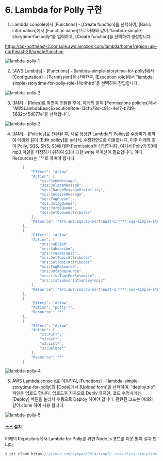 # 6. Lambda for Polly 구현

 
1) Lambda console에서 [Functions] - [Create function]을 선택하여, [Basic information]에서 [Function name]으로 아래와 같이 “lambda-simple-storytime-for-polly”을 입력하고, [Create function]을 선택하여 생성합니다. 

https://ap-northeast-2.console.aws.amazon.com/lambda/home?region=ap-northeast-2#/create/function


![lambda-polly-1](https://user-images.githubusercontent.com/52392004/156368639-1f030e90-3a24-49fa-9fd4-afd81102fcf6.png)



2) [AWS Lambda] - [Functions] - [lambda-simple-storytime-for-polly]에서 [Configuration] - [Permission]을 선택한후, [Execution role]에서 “lambda-simple-storytime-for-polly-role-14o4htrd”을 선택하여 진입합니다. 


![lambda-polly-2](https://user-images.githubusercontent.com/52392004/156368679-779d6b63-dbb6-4e28-9ba6-867e35d9c9c0.png)




3) [IAM] - [Roles]로 화면이 전환된 후에, 아래와 같이 [Permissions policies]에서 “AWSLambdaBasicExecutionRole-13cfb78d-c91c-4e17-b7d9-5682c45d077e”을 선택합니다. 


![lambda-polly-3](https://user-images.githubusercontent.com/52392004/156368745-b84f9f28-9ef2-4932-99af-cb1972176c21.png)


4) [IAM] - [Policies]로 전환된 후, 새로 생성한 Lambda의 Policy를 수정하기 위하여 아래와 같이 [Ediit policy]를 눌러서, 수정화면으로 이동합니다. 이후 아래와 같이 Polly, SQS, SNS, S3에 대한 Permission을 삽입합니다. 여기서 Polly가 S3에 mp3 파일을 저장하기 위하여 S3에 대한 write 퍼미션이 필요합니다. 이때, Resources는 "*"로 하여야 합니다. 

```java
        {
            "Effect": "Allow",
            "Action": [
                "sqs:SendMessage",
                "sqs:DeleteMessage",
                "sqs:ChangeMessageVisibility",
                "sqs:ReceiveMessage",
                "sqs:TagQueue",
                "sqs:UntagQueue",
                "sqs:PurgeQueue",
                "sqs:GetQueueAttributes"
            ],
            "Resource": "arn:aws:sqs:ap-northeast-2:****:sqs-simple-storytime-for-polly"
        },
        {
            "Effect": "Allow",
            "Action": [
                "sns:Publish",
                "sns:Subscribe",
                "sns:CreateTopic",
                "sns:GetTopicAttributes",
                "sns:SetTopicAttributes",
                "sns:TagResource",
                "sns:UntagResource",
                "sns:ListTagsForResource",
                "sns:ListSubscriptionsByTopic"
            ],
            "Resource": "arn:aws:sns:ap-northeast-2:****:sns-simple-storytime"
        },
        {
            "Effect": "Allow",
            "Action": "polly:*",
            "Resource": "*"
        },
        {
            "Effect": "Allow",
            "Action": [
                "s3:Put*",
                "s3:Get*",
                "s3:List*",
                "s3:Delete*"
            ],
            "Resource": "*"
        }
```        



![lambda-polly-4](https://user-images.githubusercontent.com/52392004/156368831-80aad1dd-3f2c-4627-9cde-c4e8a484d22a.png)





5. AWS Lambda console로 이동하여, [Functions] - [lambda-simple-storytime-for-polly]의 [Code]에서 [Upload form]을 선택하여, “deploy.zip” 파일을 업로드 합니다. 업로드후 자동으로 Deply 되지만, 코드 수정시에는 [Deploy] 버튼을 눌러서 수동으로 Deploy 하여야 합니다.  관련된 코드는 아래와 같이 clone 하여 사용 합니다. 


![lambda-polly-5](https://user-images.githubusercontent.com/52392004/156368887-2b5bac2f-f3df-499c-be0a-9e7c2ac2ceb5.png)




#### 소스 설치

아래의 Repository에서 Lambda for Polly를 위한 Node.js 코드를 다운 받아 설치 합니다. 

```c
$ git clone https://github.com/kyopark2014/simple-serverless-storytime-for-polly 



